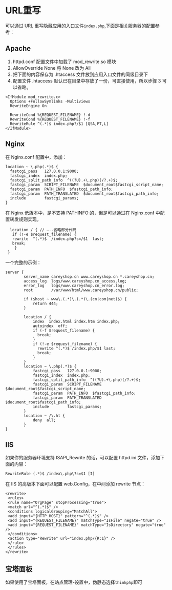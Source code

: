 # URL重写

可以通过 URL 重写隐藏应用的入口文件`index.php`,下面是相关服务器的配置参考：

## Apache
1. httpd.conf 配置文件中加载了 mod_rewrite.so 模块
2. AllowOverride None 将 None 改为 All
3. 把下面的内容保存为 .htaccess 文件放到应用入口文件的同级目录下
4. 配置文件 .htaccess 默认已在目录中存放了一份，可直接使用，所以步骤 3 可以省略。

```
<IfModule mod_rewrite.c>
  Options +FollowSymlinks -Multiviews
  RewriteEngine On

  RewriteCond %{REQUEST_FILENAME} !-d
  RewriteCond %{REQUEST_FILENAME} !-f
  RewriteRule ^(.*)$ index.php?/$1 [QSA,PT,L]
</IfModule>
```

## Nginx
在 Nginx.conf 配置中，添加：
```
location ~ \.php(.*)$ {
  fastcgi_pass   127.0.0.1:9000;
  fastcgi_index  index.php;
  fastcgi_split_path_info  ^((?U).+\.php)(/?.+)$;
  fastcgi_param  SCRIPT_FILENAME  $document_root$fastcgi_script_name;
  fastcgi_param  PATH_INFO  $fastcgi_path_info;
  fastcgi_param  PATH_TRANSLATED  $document_root$fastcgi_path_info;
  include        fastcgi_params;
}
```
在 Nginx 低版本中，是不支持 PATHINFO 的，但是可以通过在 Nginx.conf 中配置转发规则实现。
```
  location / { // …..省略部分代码
   if (!-e $request_filename) {
   rewrite  ^(.*)$  /index.php?s=/$1  last;
   break;
    }
 }
```
一个完整的示例：
```
server {
        server_name careyshop.cn www.careyshop.cn *.careyshop.cn;
        access_log  logs/www.careyshop.cn_access.log;
        error_log   logs/www.careyshop.cn_error.log;
        root        /var/www/html/www.careyshop.cn/public;

        if ($host ~ www\.(.*)\.(.*)\.(cn|com|net)$) {
            return 444;
        }

        location / {
            index  index.html index.htm index.php;
            autoindex  off;
            if (-f $request_filename) {
              break;
            }
            if (!-e $request_filename) {
              rewrite ^(.*)$ /index.php/$1 last;
              break;
            }
        }
        location ~ \.php(.*)$ {
            fastcgi_pass   127.0.0.1:9000;
            fastcgi_index  index.php;
            fastcgi_split_path_info  ^((?U).+\.php)(/?.+)$;
            fastcgi_param  SCRIPT_FILENAME  $document_root$fastcgi_script_name;
            fastcgi_param  PATH_INFO  $fastcgi_path_info;
            fastcgi_param  PATH_TRANSLATED  $document_root$fastcgi_path_info;
            include        fastcgi_params;
        }
        location ~ /\.ht {
            deny  all;
        }
}
```

## IIS
如果你的服务器环境支持 ISAPI_Rewrite 的话，可以配置 httpd.ini 文件，添加下面的内容：
```
RewriteRule (.*)$ /index\.php\?s=$1 [I]
```
在 IIS 的高版本下面可以配置 web.Config，在中间添加 rewrite 节点：
```
<rewrite>
 <rules>
 <rule name="OrgPage" stopProcessing="true">
 <match url="^(.*)$" />
 <conditions logicalGrouping="MatchAll">
 <add input="{HTTP_HOST}" pattern="^(.*)$" />
 <add input="{REQUEST_FILENAME}" matchType="IsFile" negate="true" />
 <add input="{REQUEST_FILENAME}" matchType="IsDirectory" negate="true" />
 </conditions>
 <action type="Rewrite" url="index.php/{R:1}" />
 </rule>
 </rules>
</rewrite>
```

## 宝塔面板
如果使用了宝塔面板，在站点管理-设置中，伪静态选择`thinkphp`即可